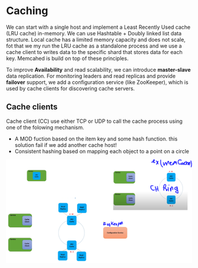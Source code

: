 # Caching

We can start with a single host and implement a Least Recently Used cache (LRU cache) in-memory. We can use Hashtable + Doubly linked list data structure.
Local cache has a limited memory capacity and does not scale, fot that we my run the LRU cache as a standalone process and we use a cache client to writes data to the specific shard that stores data for each key. Memcahed is build on top of these principles.

To improve **Availability** and read scalability, we can introduce **master-slave** data replication. For monitoring leaders and read replicas and provide **failover** support, we add a configuration service (like ZooKeeper), which is used by cache clients for discovering cache servers.

## Cache clients

Cache client (CC) use either TCP or UDP to call the cache process using one of the folowing mechanism.

* A MOD fuction based on the item key and some hash function. this solution fail if we add another cache host!
* Consistent hashing based on mapping each object to a point on a circle


![](assets/20220320_205125_caching.png)
